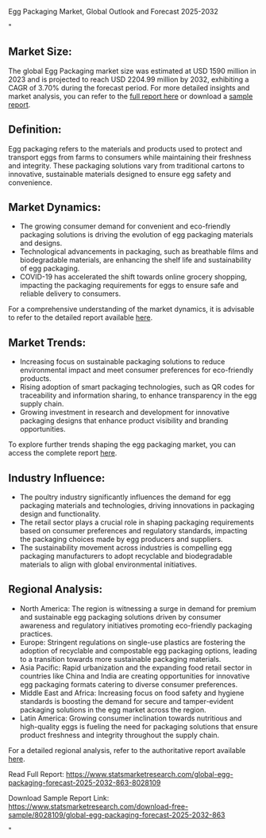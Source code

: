 Egg Packaging Market, Global Outlook and Forecast 2025-2032 

"<h2>Market Size:</h2>
<p>The global Egg Packaging market size was estimated at USD 1590 million in 2023 and is projected to reach USD 2204.99 million by 2032, exhibiting a CAGR of 3.70% during the forecast period. For more detailed insights and market analysis, you can refer to the <a href='https://www.statsmarketresearch.com/global-egg-packaging-forecast-2025-2032-863-8028109'>full report here</a> or download a <a href='https://www.statsmarketresearch.com/download-free-sample/8028109/global-egg-packaging-forecast-2025-2032-863'>sample report</a>.</p>

<h2>Definition:</h2>
<p>Egg packaging refers to the materials and products used to protect and transport eggs from farms to consumers while maintaining their freshness and integrity. These packaging solutions vary from traditional cartons to innovative, sustainable materials designed to ensure egg safety and convenience.</p>

<h2>Market Dynamics:</h2>
<ul>
  <li>The growing consumer demand for convenient and eco-friendly packaging solutions is driving the evolution of egg packaging materials and designs.</li>
  <li>Technological advancements in packaging, such as breathable films and biodegradable materials, are enhancing the shelf life and sustainability of egg packaging.</li>
  <li>COVID-19 has accelerated the shift towards online grocery shopping, impacting the packaging requirements for eggs to ensure safe and reliable delivery to consumers.</li>
</ul>
<p>For a comprehensive understanding of the market dynamics, it is advisable to refer to the detailed report available <a href='https://www.statsmarketresearch.com/global-egg-packaging-forecast-2025-2032-863-8028109'>here</a>.</p>

<h2>Market Trends:</h2>
<ul>
  <li>Increasing focus on sustainable packaging solutions to reduce environmental impact and meet consumer preferences for eco-friendly products.</li>
  <li>Rising adoption of smart packaging technologies, such as QR codes for traceability and information sharing, to enhance transparency in the egg supply chain.</li>
  <li>Growing investment in research and development for innovative packaging designs that enhance product visibility and branding opportunities.</li>
</ul>
<p>To explore further trends shaping the egg packaging market, you can access the complete report <a href='https://www.statsmarketresearch.com/global-egg-packaging-forecast-2025-2032-863-8028109'>here</a>.</p>

<h2>Industry Influence:</h2>
<ul>
  <li>The poultry industry significantly influences the demand for egg packaging materials and technologies, driving innovations in packaging design and functionality.</li>
  <li>The retail sector plays a crucial role in shaping packaging requirements based on consumer preferences and regulatory standards, impacting the packaging choices made by egg producers and suppliers.</li>
  <li>The sustainability movement across industries is compelling egg packaging manufacturers to adopt recyclable and biodegradable materials to align with global environmental initiatives.</li>
</ul>

<h2>Regional Analysis:</h2>
<ul>
  <li>North America: The region is witnessing a surge in demand for premium and sustainable egg packaging solutions driven by consumer awareness and regulatory initiatives promoting eco-friendly packaging practices.</li>
  <li>Europe: Stringent regulations on single-use plastics are fostering the adoption of recyclable and compostable egg packaging options, leading to a transition towards more sustainable packaging materials.</li>
  <li>Asia Pacific: Rapid urbanization and the expanding food retail sector in countries like China and India are creating opportunities for innovative egg packaging formats catering to diverse consumer preferences.</li>
  <li>Middle East and Africa: Increasing focus on food safety and hygiene standards is boosting the demand for secure and tamper-evident packaging solutions in the egg market across the region.</li>
  <li>Latin America: Growing consumer inclination towards nutritious and high-quality eggs is fueling the need for packaging solutions that ensure product freshness and integrity throughout the supply chain.</li>
</ul>
<p>For a detailed regional analysis, refer to the authoritative report available <a href='https://www.statsmarketresearch.com/global-egg-packaging-forecast-2025-2032-863-8028109'>here</a>.</p>

<p>Read Full Report: <a href='https://www.statsmarketresearch.com/global-egg-packaging-forecast-2025-2032-863-8028109'>https://www.statsmarketresearch.com/global-egg-packaging-forecast-2025-2032-863-8028109</a></p>
<p>Download Sample Report Link: <a href='https://www.statsmarketresearch.com/download-free-sample/8028109/global-egg-packaging-forecast-2025-2032-863'>https://www.statsmarketresearch.com/download-free-sample/8028109/global-egg-packaging-forecast-2025-2032-863</a></p>"
